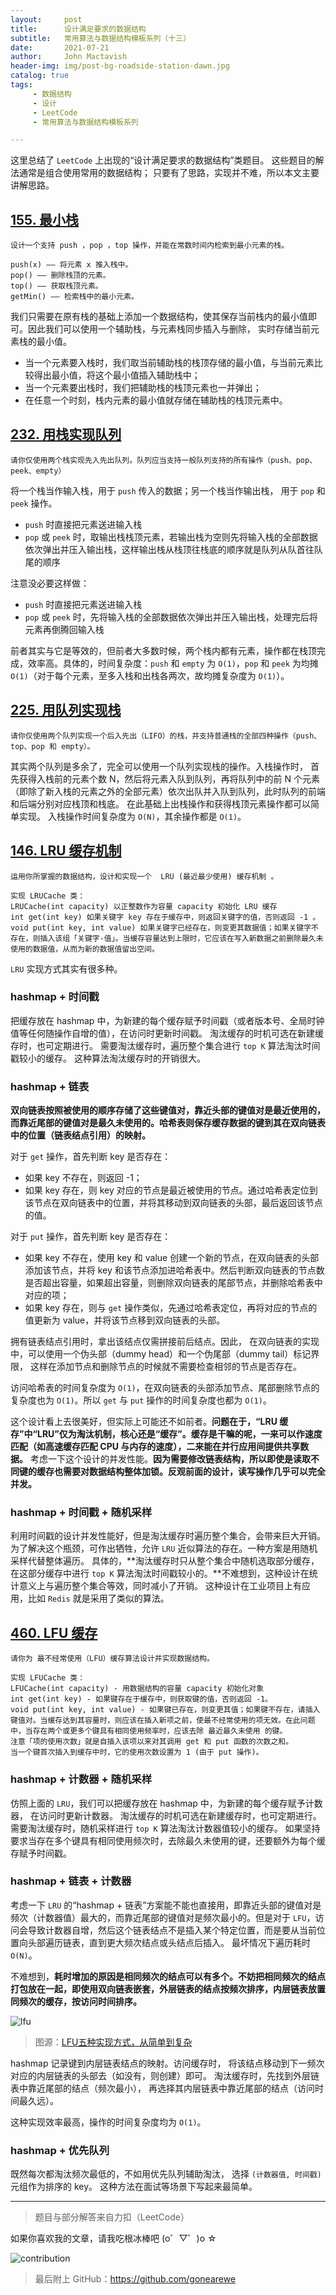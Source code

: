 ```yaml
---
layout:     post
title:      设计满足要求的数据结构
subtitle:   常用算法与数据结构模板系列（十三）
date:       2021-07-21
author:     John Mactavish
header-img: img/post-bg-roadside-station-dawn.jpg
catalog: true
tags:
     - 数据结构
     - 设计
     - LeetCode
     - 常用算法与数据结构模板系列

---
```


这里总结了 `LeetCode` 上出现的“设计满足要求的数据结构”类题目。
这些题目的解法通常是组合使用常用的数据结构；
只要有了思路，实现并不难，所以本文主要讲解思路。

## [155. 最小栈](https://leetcode-cn.com/problems/min-stack/)

```
设计一个支持 push ，pop ，top 操作，并能在常数时间内检索到最小元素的栈。

push(x) —— 将元素 x 推入栈中。
pop() —— 删除栈顶的元素。
top() —— 获取栈顶元素。
getMin() —— 检索栈中的最小元素。
```

我们只需要在原有栈的基础上添加一个数据结构，使其保存当前栈内的最小值即可。因此我们可以使用一个辅助栈，与元素栈同步插入与删除，
实时存储当前元素栈的最小值。

- 当一个元素要入栈时，我们取当前辅助栈的栈顶存储的最小值，与当前元素比较得出最小值，将这个最小值插入辅助栈中；
- 当一个元素要出栈时，我们把辅助栈的栈顶元素也一并弹出；
- 在任意一个时刻，栈内元素的最小值就存储在辅助栈的栈顶元素中。

## [232. 用栈实现队列](https://leetcode-cn.com/problems/implement-queue-using-stacks/)

```
请你仅使用两个栈实现先入先出队列。队列应当支持一般队列支持的所有操作（push、pop、peek、empty）
```

将一个栈当作输入栈，用于 `push` 传入的数据；另一个栈当作输出栈，
用于 `pop` 和 `peek` 操作。

- `push` 时直接把元素送进输入栈
- `pop` 或 `peek` 时，取输出栈栈顶元素，若输出栈为空则先将输入栈的全部数据依次弹出并压入输出栈，这样输出栈从栈顶往栈底的顺序就是队列从队首往队尾的顺序

注意没必要这样做：

- `push` 时直接把元素送进输入栈
- `pop` 或 `peek` 时，先将输入栈的全部数据依次弹出并压入输出栈，处理完后将元素再倒腾回输入栈

前者其实与它是等效的，但前者大多数时候，两个栈内都有元素，操作都在栈顶完成，效率高。具体的，时间复杂度：`push` 和 `empty` 为 `O(1)`，`pop` 和 `peek` 为均摊 `O(1)`（对于每个元素，至多入栈和出栈各两次，故均摊复杂度为 `O(1)`）。

## [225. 用队列实现栈](https://leetcode-cn.com/problems/implement-stack-using-queues/)

```
请你仅使用两个队列实现一个后入先出（LIFO）的栈，并支持普通栈的全部四种操作（push、top、pop 和 empty）。
```

其实两个队列是多余了，完全可以使用一个队列实现栈的操作。入栈操作时，
首先获得入栈前的元素个数 N，然后将元素入队到队列，再将队列中的前 N 个元素（即除了新入栈的元素之外的全部元素）依次出队并入队到队列，此时队列的前端和后端分别对应栈顶和栈底。
在此基础上出栈操作和获得栈顶元素操作都可以简单实现。
入栈操作时间复杂度为 `O(N)`，其余操作都是 `O(1)`。

## [146. LRU 缓存机制](https://leetcode-cn.com/problems/lru-cache/)

```
运用你所掌握的数据结构，设计和实现一个  LRU (最近最少使用) 缓存机制 。

实现 LRUCache 类：
LRUCache(int capacity) 以正整数作为容量 capacity 初始化 LRU 缓存
int get(int key) 如果关键字 key 存在于缓存中，则返回关键字的值，否则返回 -1 。
void put(int key, int value) 如果关键字已经存在，则变更其数据值；如果关键字不存在，则插入该组「关键字-值」。当缓存容量达到上限时，它应该在写入新数据之前删除最久未使用的数据值，从而为新的数据值留出空间。
```

`LRU` 实现方式其实有很多种。

### hashmap + 时间戳

把缓存放在 hashmap 中，为新建的每个缓存赋予时间戳（或者版本号、全局时钟值等任何随操作自增的值），在访问时更新时间戳。
淘汰缓存的时机可选在新建缓存时，也可定期进行。
需要淘汰缓存时，遍历整个集合进行 `top K` 算法淘汰时间戳较小的缓存。
这种算法淘汰缓存时的开销很大。

### hashmap + 链表

**双向链表按照被使用的顺序存储了这些键值对，靠近头部的键值对是最近使用的，而靠近尾部的键值对是最久未使用的。哈希表则保存缓存数据的键到其在双向链表中的位置（链表结点引用）的映射。**

对于 `get` 操作，首先判断 key 是否存在：

- 如果 key 不存在，则返回 -1；
- 如果 key 存在，则 key 对应的节点是最近被使用的节点。通过哈希表定位到该节点在双向链表中的位置，并将其移动到双向链表的头部，最后返回该节点的值。

对于 `put` 操作，首先判断 key 是否存在：

- 如果 key 不存在，使用 key 和 value 创建一个新的节点，在双向链表的头部添加该节点，并将 key 和该节点添加进哈希表中。然后判断双向链表的节点数是否超出容量，如果超出容量，则删除双向链表的尾部节点，并删除哈希表中对应的项；
- 如果 key 存在，则与 `get` 操作类似，先通过哈希表定位，再将对应的节点的值更新为 value，并将该节点移到双向链表的头部。

拥有链表结点引用时，拿出该结点仅需拼接前后结点。因此，
在双向链表的实现中，可以使用一个伪头部（dummy head）和一个伪尾部（dummy tail）标记界限，
这样在添加节点和删除节点的时候就不需要检查相邻的节点是否存在。

访问哈希表的时间复杂度为 `O(1)`，在双向链表的头部添加节点、尾部删除节点的复杂度也为 `O(1)`。所以 `get` 与 `put` 操作的时间复杂度也都为 `O(1)`。

这个设计看上去很美好，但实际上可能还不如前者。**问题在于，“LRU 缓存”中“LRU”仅为淘汰机制，核心还是“缓存”。缓存是干嘛的呢，一来可以作速度匹配（如高速缓存匹配 CPU 与内存的速度），二来能在并行应用间提供共享数据。**
考虑一下这个设计的并发性能。**因为需要修改链表结构，所以即使是读取不同键的缓存也需要对数据结构整体加锁。反观前面的设计，读写操作几乎可以完全并发。**

### hashmap + 时间戳 + 随机采样

利用时间戳的设计并发性能好，但是淘汰缓存时遍历整个集合，会带来巨大开销。
为了解决这个瓶颈，可作出牺牲，允许 `LRU` 近似算法的存在。一种方案是用随机采样代替整体遍历。
具体的，**淘汰缓存时只从整个集合中随机选取部分缓存，在这部分缓存中进行 `top K` 算法淘汰时间戳较小的。**不难想到，这种设计在统计意义上与遍历整个集合等效，同时减小了开销。
这种设计在工业项目上有应用，比如 `Redis` 就是采用了类似的算法。

## [460. LFU 缓存](https://leetcode-cn.com/problems/lfu-cache/)

```
请你为 最不经常使用（LFU）缓存算法设计并实现数据结构。

实现 LFUCache 类：
LFUCache(int capacity) - 用数据结构的容量 capacity 初始化对象
int get(int key) - 如果键存在于缓存中，则获取键的值，否则返回 -1。
void put(int key, int value) - 如果键已存在，则变更其值；如果键不存在，请插入键值对。当缓存达到其容量时，则应该在插入新项之前，使最不经常使用的项无效。在此问题中，当存在两个或更多个键具有相同使用频率时，应该去除 最近最久未使用 的键。
注意「项的使用次数」就是自插入该项以来对其调用 get 和 put 函数的次数之和。
当一个键首次插入到缓存中时，它的使用次数设置为 1 (由于 put 操作)。
```

### hashmap + 计数器 + 随机采样

仿照上面的 `LRU`，我们可以把缓存放在 hashmap 中，为新建的每个缓存赋予计数器，
在访问时更新计数器。
淘汰缓存的时机可选在新建缓存时，也可定期进行。
需要淘汰缓存时，随机采样进行 `top K` 算法淘汰计数器值较小的缓存。
如果坚持要求当存在多个键具有相同使用频次时，去除最久未使用的键，还要额外为每个缓存赋予时间戳。

### hashmap + 链表 + 计数器

考虑一下 `LRU` 的“hashmap + 链表”方案能不能也直接用，即靠近头部的键值对是频次（计数器值）最大的，而靠近尾部的键值对是频次最小的。但是对于 `LFU`，访问会导致计数器自增，然后这个链表结点不是插入某个特定位置，而是要从当前位置向头部遍历链表，直到更大频次结点或头结点后插入。
最坏情况下遍历耗时 `O(N)`。

不难想到，**耗时增加的原因是相同频次的结点可以有多个。不妨把相同频次的结点打包放在一起，即使用双向链表嵌套，外层链表的结点按频次排序，内层链表放置同频次的缓存，按访问时间排序。**

![lfu](https://raw.githubusercontent.com/gonearewe/gonearewe.github.io/master/img/post-2021-lfu-double-linkedlist.jpeg)

> 图源：[LFU五种实现方式，从简单到复杂](https://cloud.tencent.com/developer/article/1645636)

hashmap 记录键到内层链表结点的映射。访问缓存时，
将该结点移动到下一频次对应的内层链表的头部去（如没有，则创建）即可。
淘汰缓存时，先找到外层链表中靠近尾部的结点（频次最小），
再选择其内层链表中靠近尾部的结点（访问时间最久远）。

这种实现效率最高，操作的时间复杂度均为 `O(1)`。

### hashmap + 优先队列

既然每次都淘汰频次最低的，不如用优先队列辅助淘汰，
选择 `(计数器值, 时间戳)` 元组作为排序的 key。
这种方法在面试等场景下写起来最简单。

---
> 题目与部分解答来自力扣（LeetCode）

如果你喜欢我的文章，请我吃根冰棒吧  (o゜▽゜)o ☆

![contribution](https://raw.githubusercontent.com/gonearewe/gonearewe.github.io/master/img/contribution.jpg)

> 最后附上 GitHub：<https://github.com/gonearewe>

